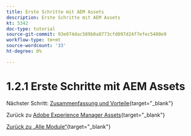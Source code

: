 ```yaml
---
title: Erste Schritte mit AEM Assets
description: Erste Schritte mit AEM Assets
kt: 5342
doc-type: tutorial
source-git-commit: 93e074dac589b0a8773cfd097d24f7efec5400e9
workflow-type: tm+mt
source-wordcount: '33'
ht-degree: 0%

---
```


# 1.2.1 Erste Schritte mit AEM Assets


Nächster Schritt: [Zusammenfassung und Vorteile](./summary.md){target="_blank"}

Zurück zu [Adobe Experience Manager Assets](./aemassets.md){target="_blank"}

[Zurück zu „Alle Module“](./../../../overview.md){target="_blank"}
